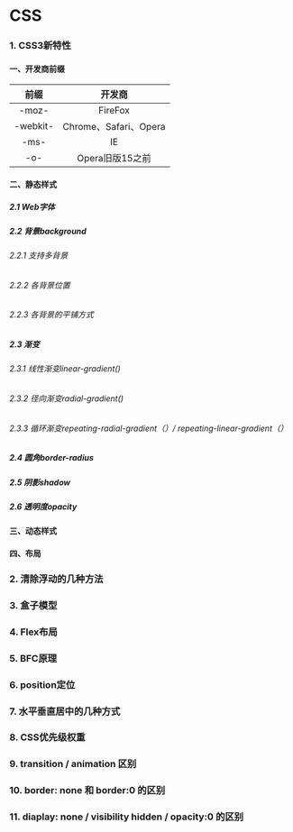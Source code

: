 # CSS

### 1. **CSS3新特性**

#### 一、开发商前缀

|   前缀   |        开发商         |
| :------: | :-------------------: |
|  -moz-   |        FireFox        |
| -webkit- | Chrome、Safari、Opera |
|   -ms-   |          IE           |
|   -o-    |    Opera旧版15之前    |



#### 二、静态样式

##### 		2.1 Web字体

##### 		2.2 背景background

###### 				2.2.1 支持多背景

###### 				2.2.2 各背景位置

###### 				2.2.3 各背景的平铺方式

##### 		2.3 渐变

###### 		2.3.1 线性渐变linear-gradient()

###### 		2.3.2 径向渐变radial-gradient()

###### 		2.3.3 循环渐变repeating-radial-gradient（）/ repeating-linear-gradient（）

##### 		2.4 圆角border-radius

##### 		2.5 阴影shadow

##### 		2.6 透明度opacity

#### 三、动态样式

#### 四、布局

### 2.  **清除浮动的几种方法**

### 3. **盒子模型**

### 4. **Flex布局**

### 5. **BFC原理**

### 6. **position定位**

### 7. **水平垂直居中的几种方式**

### 8. **CSS优先级权重**

### 9. **transition / animation 区别**

### 10. **border: none 和 border:0 的区别**

### 11. **diaplay: none / visibility   hidden / opacity:0 的区别**

